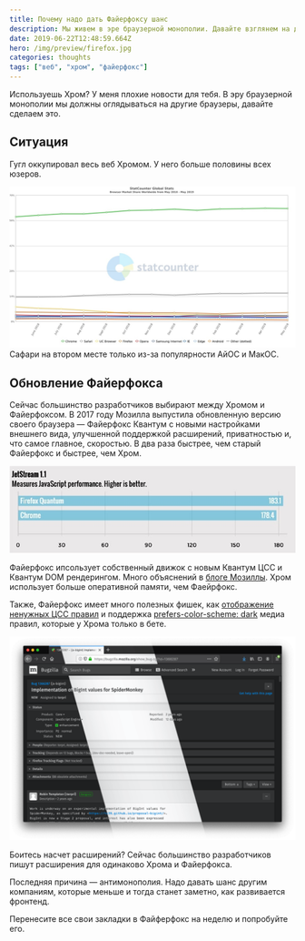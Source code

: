 ```yaml
---
title: Почему надо дать Файерфоксу шанс
description: Мы живем в эре браузерной монополии. Давайте взглянем на другой браузер
date: 2019-06-22T12:48:59.664Z
hero: /img/preview/firefox.jpg
categories: thoughts
tags: ["веб", "хром", "файерфокс"]
---
```


Используешь Хром? У меня плохие новости для тебя. В эру браузерной монополии мы должны оглядываться на другие браузеры, давайте сделаем это.

## Ситуация

Гугл оккупировал весь веб Хромом. У него больше половины всех юзеров.

![Инфографика популярности браузеров на всех платформах](browser-stats.jpg "Инфографика популярности браузеров на всех платформах")
Сафари на втором месте только из-за популярности АйОС и МакОС.

## Обновление Файерфокса

Сейчас большинство разработчиков выбирают между Хромом и Файерфоксом. В 2017 году Мозилла выпустила обновленную версию своего браузера — Файерфокс Квантум с новыми настройками внешнего вида, улучшенной поддержкой расширений, приватностью и, что самое главное, скоростью. В два раза быстрее, чем старый Файерфокс и быстрее, чем Хром.

![Сравнение скорости Файерфокса Квантум и Гугл Хрома](firefox-vs-chrome.jpg "Сравнение скорости Файерфокса Квантум и Гугл Хрома")

Файерфокс ипсользует собственный движок с новым Квантум ЦСС и Квантум DOM рендерингом. Много объяснений в [блоге Мозиллы](https://hacks.mozilla.org/2017/11/entering-the-quantum-era-how-firefox-got-fast-again-and-where-its-going-to-get-faster/). Хром использует больше оперативной памяти, чем Фаейрфокс.

Также, Файерфокс имеет много полезных фишек, как [отображение ненужных ЦСС правил](https://twitter.com/nicolaschevobbe/status/1135798960361263104) и поддержка [prefers-color-scheme: dark](https://hacks.mozilla.org/2019/05/firefox-67-dark-mode-css-webrender/) медиа правил, которые у Хрома только в бете.

![Демонстрация темного режима в новом Файерфоксе](firefox-dark.png "Демонстрация темного режима в новом Файерфоксе")

Боитесь насчет расширений? Сейчас большинство разработчиков пишут расширения для одинаково Хрома и Файерфокса.

Последняя причина — антимонополия. Надо давать шанс другим компаниям, которые меньше и тогда станет заметно, как развивается фронтенд.

Перенесите все свои закладки в Файферфокс на неделю и попробуйте его.

